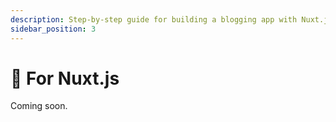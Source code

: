 ```yaml
---
description: Step-by-step guide for building a blogging app with Nuxt.js.
sidebar_position: 3
---
```


# 🚧 For Nuxt.js

Coming soon.
